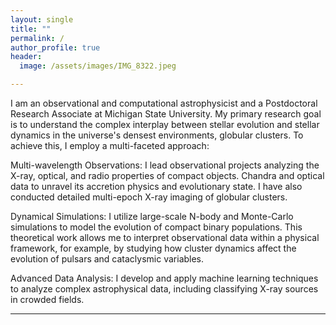 ```yaml
---
layout: single
title: ""
permalink: /
author_profile: true
header: 
  image: /assets/images/IMG_8322.jpeg

---
```


I am an observational and computational astrophysicist and a Postdoctoral Research Associate at Michigan State University. My primary research goal is to understand the complex interplay between stellar evolution and stellar dynamics in the universe's densest environments, globular clusters. To achieve this, I employ a multi-faceted approach:

Multi-wavelength Observations: I lead observational projects analyzing the X-ray, optical, and radio properties of compact objects. Chandra and optical data to unravel its accretion physics and evolutionary state. I have also conducted detailed multi-epoch X-ray imaging of globular clusters.

Dynamical Simulations: I utilize large-scale N-body and Monte-Carlo simulations to model the evolution of compact binary populations. This theoretical work allows me to interpret observational data within a physical framework, for example, by studying how cluster dynamics affect the evolution of pulsars and cataclysmic variables.

Advanced Data Analysis: I develop and apply machine learning techniques to analyze complex astrophysical data, including classifying X-ray sources in crowded fields.

---
